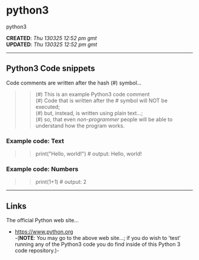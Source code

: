 # python3
python3

**CREATED**: *Thu 130325 12:52 pm gmt*   
**UPDATED**: *Thu 130325 12:52 pm gmt*

-----

## Python3 Code snippets

Code comments are written after the hash (#) symbol... 

>> (#) This is an example Python3 code comment  
>> (#) Code that is written after the # symbol will NOT be executed;  
>> (#) but, instead, is written using plain text...;  
>> (#) so, that even *non-programmer* people will be able to understand how the program works.  

### Example code: Text

>> print("Hello, world!") # output: Hello, world!

### Example code: Numbers

>> print(1+1) # output: 2

-----

## Links

The official Python web site...  
- https://www.python.org  
-(**NOTE**: You may go to the above web site...; if you do wish to 'test' running any of the Python3 code you do find inside of this Python 3 code repository.)-
